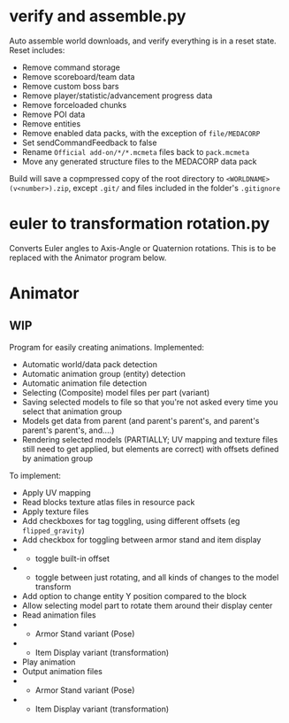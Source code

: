 # verify and assemble.py
Auto assemble world downloads, and verify everything is in a reset state.
Reset includes:
* Remove command storage
* Remove scoreboard/team data
* Remove custom boss bars
* Remove player/statistic/advancement progress data
* Remove forceloaded chunks
* Remove POI data
* Remove entities
* Remove enabled data packs, with the exception of `file/MEDACORP`
* Set sendCommandFeedback to false
* Rename `Official add-on/*/*.mcmeta` files back to `pack.mcmeta`
* Move any generated structure files to the MEDACORP data pack

Build will save a copmpressed copy of the root directory to `<WORLDNAME> (v<number>).zip`, except `.git/` and files included in the folder's `.gitignore`

# euler to transformation rotation.py
Converts Euler angles to Axis-Angle or Quaternion rotations.
This is to be replaced with the Animator program below.

# Animator
## WIP
Program for easily creating animations.
Implemented:
* Automatic world/data pack detection
* Automatic animation group (entity) detection
* Automatic animation file detection
* Selecting (Composite) model files per part (variant)
* Saving selected models to file so that you're not asked every time you select that animation group
* Models get data from parent (and parent's parent's, and parent's parent's parent's, and....)
* Rendering selected models (PARTIALLY; UV mapping and texture files still need to get applied, but elements are correct) with offsets defined by animation group

To implement:
* Apply UV mapping
* Read blocks texture atlas files in resource pack
* Apply texture files
* Add checkboxes for tag toggling, using different offsets (eg `flipped_gravity`)
* Add checkbox for toggling between armor stand and item display
* - toggle built-in offset
* - toggle between just rotating, and all kinds of changes to the model transform
* Add option to change entity Y position compared to the block
* Allow selecting model part to rotate them around their display center
* Read animation files
* - Armor Stand variant (Pose)
* - Item Display variant (transformation)
* Play animation
* Output animation files
* - Armor Stand variant (Pose)
* - Item Display variant (transformation)